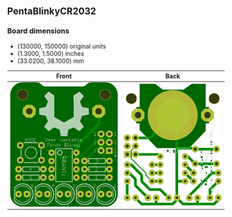 ## PentaBlinkyCR2032 


### Board dimensions

* (130000, 150000) original units
* (1.3000, 1.5000) inches
* (33.0200, 38.1000) mm



| Front | Back |
| --- | --- |
| ![Front](PentaBlinkyCR2032.png) | ![Back](PentaBlinkyCR2032_back.png) |


